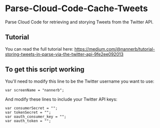 # Parse-Cloud-Code-Cache-Tweets
Parse Cloud Code for retrieving and storying Tweets from the Twitter API.

## Tutorial
You can read the full tutorial here: https://medium.com/@nannerb/tutorial-storing-tweets-in-parse-via-the-twitter-api-9fe2ee092013

## To get this script working

You'll need to modify this line to be the Twitter username you want to use:
```
var screenName = "nannerb";
```
And modify these lines to include your Twitter API keys:
```
var consumerSecret = "";
var tokenSecret = "";
var oauth_consumer_key = "";
var oauth_token = "";
```
